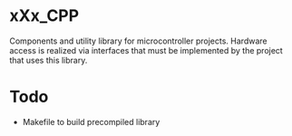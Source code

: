 # xXx_CPP

Components and utility library for microcontroller projects. Hardware access is realized via interfaces that must be implemented by the project that uses this library.

# Todo

- Makefile to build precompiled library
